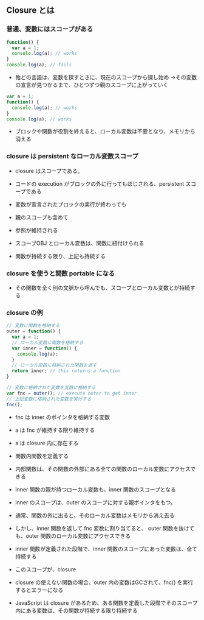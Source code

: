 ## Closure とは

### 普通、変数にはスコープがある
```js
function() {
  var a = 1;
  console.log(a); // works
}    
console.log(a); // fails
```


* 殆どの言語は、変数を探すときに、現在のスコープから探し始め →その変数の宣言が見つかるまで、ひとつずつ親のスコープに上がっていく


```js
var a = 1;
function() {
  console.log(a); // works
}    
console.log(a); // works
```


* ブロックや関数が役割を終えると、ローカル変数は不要となり、メモリから消える



### closure は persistent なローカル変数スコープ
* closure はスコープである。
* コードの execution がブロックの外に行ってもほじされる、persistent スコープである


* 変数が宣言されたブロックの実行が終わっても

* 親のスコープも含めて

* 参照が維持される

* スコープOBJ とローカル変数は、関数に紐付けられる

* 関数が持続する限り、上記も持続する

### closure を使うと関数 portable になる
* その関数を全く別の文脈から呼んでも、スコープとローカル変数とが持続する



### closure の例
```js
// 変数に関数を格納する
outer = function() {
  var a = 1;
  // ローカル変数に関数を格納する
  var inner = function() {
    console.log(a);
  }
  // ローカル変数に格納された関数を返す
  return inner; // this returns a function
}

// 変数に格納された変数を変数に格納する
var fnc = outer(); // execute outer to get inner
// 上記変数に格納された変数を実行する
fnc();
```
* fnc は inner のポインタを格納する変数
* a は fnc が維持する限り維持する
* a は closure 内に存在する

* 関数内関数を定義する

* 内部関数は、その関数の外部にある全ての関数のローカル変数にアクセスできる

* inner 関数の親が持つローカル変数も、inner 関数のスコープとなる

* inner のスコープは、outer のスコープに対する親ポインタをもつ。

* 通常、関数の外に出ると、そのローカル変数はメモリから消え去る

* しかし、inner 関数を返して fnc 変数に割り当てると、 outer 関数を抜けても、outer 関数のローカル変数にアクセスできる

* inner 関数が定義された段階で、inner 関数のスコープにあった変数は、全て持続する

* このスコープが、closure

* closure の使えない関数の場合、outer 内の変数はGCされて、fnc() を実行するとエラーになる

* JavaScript は closure があるため、ある関数を定義した段階でそのスコープ内にある変数は、その関数が持続する限り持続する
